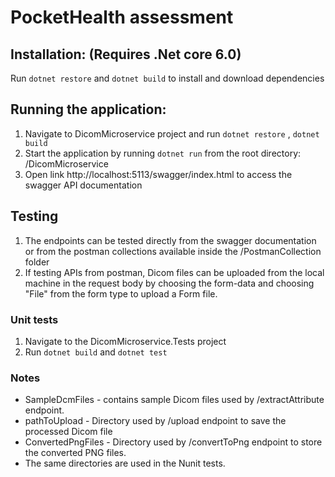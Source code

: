 # PocketHealth assessment
## Installation: (Requires .Net core 6.0)
Run `dotnet restore` and `dotnet build` to install and download dependencies
## Running the application: 
1. Navigate to DicomMicroservice project and run `dotnet restore` , `dotnet build`
2. Start the application by running `dotnet run` from the root directory:
 /DicomMicroservice
3. Open link http://localhost:5113/swagger/index.html to access the swagger API documentation
## Testing
1. The endpoints can be tested directly from the swagger documentation or from the postman collections available inside the /PostmanCollection folder
2. If testing APIs from postman, Dicom files can be uploaded from the local machine in the request body by choosing the form-data and choosing "File" from the form type to upload a Form file. 
### Unit tests
1. Navigate to the DicomMicroservice.Tests project
2. Run `dotnet build` and `dotnet test`
### Notes
- SampleDcmFiles - contains sample Dicom files used by /extractAttribute endpoint.
- pathToUpload - Directory used by /upload endpoint to save the processed Dicom file
- ConvertedPngFiles - Directory used by /convertToPng endpoint to store the converted PNG files. 
- The same directories are used in the Nunit tests.



